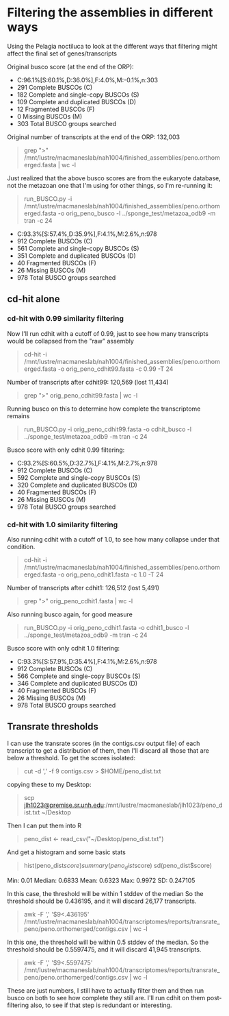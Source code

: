 # Filtering the assemblies in different ways

Using the Pelagia noctiluca to look at the different ways that filtering might affect the final set of genes/transcripts

Original busco score (at the end of the ORP):
- C:96.1%[S:60.1%,D:36.0%],F:4.0%,M:-0.1%,n:303
- 291     Complete BUSCOs (C)
- 182     Complete and single-copy BUSCOs (S)
- 109     Complete and duplicated BUSCOs (D)
- 12      Fragmented BUSCOs (F)
- 0       Missing BUSCOs (M)
- 303     Total BUSCO groups searched

Original number of transcripts at the end of the ORP: 132,003
> grep ">" /mnt/lustre/macmaneslab/nah1004/finished_assemblies/peno.orthomerged.fasta | wc -l

Just realized that the above busco scores are from the eukaryote database, not the metazoan one that I'm using for other things, so I'm re-running it:
> run_BUSCO.py -i /mnt/lustre/macmaneslab/nah1004/finished_assemblies/peno.orthomerged.fasta -o orig_peno_busco -l ../sponge_test/metazoa_odb9 -m tran -c 24

- C:93.3%[S:57.4%,D:35.9%],F:4.1%,M:2.6%,n:978
- 912     Complete BUSCOs (C)
- 561     Complete and single-copy BUSCOs (S)
- 351     Complete and duplicated BUSCOs (D)
- 40      Fragmented BUSCOs (F)
- 26       Missing BUSCOs (M)
- 978     Total BUSCO groups searched

## cd-hit alone

### cd-hit with 0.99 similarity filtering

Now I'll run cdhit with a cutoff of 0.99, just to see how many transcripts would be collapsed from the "raw" assembly
> cd-hit -i /mnt/lustre/macmaneslab/nah1004/finished_assemblies/peno.orthomerged.fasta -o orig_peno_cdhit99.fasta -c 0.99 -T 24

Number of transcripts after cdhit99: 120,569 (lost 11,434)
> grep ">" orig_peno_cdhit99.fasta | wc -l

Running busco on this to determine how complete the transcriptome remains
> run_BUSCO.py -i orig_peno_cdhit99.fasta -o cdhit_busco -l ../sponge_test/metazoa_odb9 -m tran -c 24

Busco score with only cdhit 0.99 filtering:
- C:93.2%[S:60.5%,D:32.7%],F:4.1%,M:2.7%,n:978
- 912     Complete BUSCOs (C)
- 592     Complete and single-copy BUSCOs (S)
- 320     Complete and duplicated BUSCOs (D)
- 40      Fragmented BUSCOs (F)
- 26       Missing BUSCOs (M)
- 978     Total BUSCO groups searched

### cd-hit with 1.0 similarity filtering

Also running cdhit with a cutoff of 1.0, to see how many collapse under that condition.
> cd-hit -i /mnt/lustre/macmaneslab/nah1004/finished_assemblies/peno.orthomerged.fasta -o orig_peno_cdhit1.fasta -c 1.0 -T 24

Number of transcripts after cdhit1: 126,512 (lost 5,491)
> grep ">" orig_peno_cdhit1.fasta | wc -l

Also running busco again, for good measure
> run_BUSCO.py -i orig_peno_cdhit1.fasta -o cdhit1_busco -l ../sponge_test/metazoa_odb9 -m tran -c 24

Busco score with only cdhit 1.0 filtering:
- C:93.3%[S:57.9%,D:35.4%],F:4.1%,M:2.6%,n:978
- 912     Complete BUSCOs (C)
- 566     Complete and single-copy BUSCOs (S)
- 346     Complete and duplicated BUSCOs (D)
- 40      Fragmented BUSCOs (F)
- 26       Missing BUSCOs (M)
- 978     Total BUSCO groups searched

## Transrate thresholds

I can use the transrate scores (in the contigs.csv output file) of each transcript to get a distribution of them, then I'll discard all those that are below a threshold.
To get the scores isolated:
> cut -d ',' -f 9 contigs.csv > $HOME/peno_dist.txt

copying these to my Desktop:
> scp jlh1023@premise.sr.unh.edu:/mnt/lustre/macmaneslab/jlh1023/peno_dist.txt ~/Desktop

Then I can put them into R
> peno_dist <- read_csv("~/Desktop/peno_dist.txt")

And get a histogram and some basic stats
> hist(peno_dist$score)
summary(peno_dist$score)
sd(peno_dist$score)

Min: 0.01
Median: 0.6833
Mean: 0.6323
Max: 0.9972
SD: 0.247105

In this case, the threshold will be within 1 stddev of the median
So the threshold should be 0.436195, and it will discard 26,177 transcripts.
> awk -F ',' '$9<.436195' /mnt/lustre/macmaneslab/nah1004/transcriptomes/reports/transrate_peno/peno.orthomerged/contigs.csv | wc -l

In this one, the threshold will be within 0.5 stddev of the median.
So the threshold should be 0.5597475, and it will discard 41,945 transcripts.
> awk -F ',' '$9<.5597475' /mnt/lustre/macmaneslab/nah1004/transcriptomes/reports/transrate_peno/peno.orthomerged/contigs.csv | wc -l

These are just numbers, I still have to actually filter them and then run busco on both to see how complete they still are. I'll run cdhit on them post-filtering also, to see if that step is redundant or interesting.
